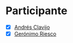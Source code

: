 # Participante

- [X] [Andrés Clavijo](Participantes/Andres-Clavijo.md)
- [X] [Gerónimo Riesco](Participantes/Geronimo-Riesco.md)